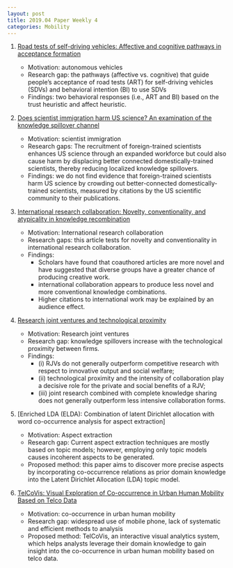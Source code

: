 ```yaml
---
layout: post
title: 2019.04 Paper Weekly 4
categories: Mobility
---
```


1. [Road tests of self-driving vehicles: Affective and cognitive pathways in acceptance formation](https://www.sciencedirect.com/science/article/pii/S0965856418307183)

    - Motivation: autonomous vehicles
    - Research gap: the pathways (affective vs. cognitive) that guide people’s acceptance of road tests (ART) for self-driving vehicles (SDVs) and behavioral intention (BI) to use SDVs
    - Findings: two behavioral responses (i.e., ART and BI) based on the trust heuristic and affect heuristic.

2. [Does scientist immigration harm US science? An examination of the knowledge spillover channel](https://www.sciencedirect.com/science/article/abs/pii/S0048733319300113)

    - Motivation: scientist immigration
    - Research gaps: The recruitment of foreign-trained scientists enhances US science through an expanded workforce but could also cause harm by displacing better connected domestically-trained scientists, thereby reducing localized knowledge spillovers.
    - Findings: we do not find evidence that foreign-trained scientists harm US science by crowding out better-connected domestically-trained scientists, measured by citations by the US scientific community to their publications.

3. [International research collaboration: Novelty, conventionality, and atypicality in knowledge recombination](https://www.sciencedirect.com/science/article/abs/pii/S0048733319300046)

    - Motivation: International research collaboration
    - Research gaps: this article tests for novelty and conventionality in international research collaboration.
    - Findings: 
        - Scholars have found that coauthored articles are more novel and have suggested that diverse groups have a greater chance of producing creative work. 
        - international collaboration appears to produce less novel and more conventional knowledge combinations. 
        - Higher citations to international work may be explained by an audience effect.

4. [Research joint ventures and technological proximity](https://www.sciencedirect.com/science/article/abs/pii/S0048733319300058)

    - Motivation: Research joint ventures
    - Research gap: knowledge spillovers increase with the technological proximity between firms.
    - Findings: 
        - (i) RJVs do not generally outperform competitive research with respect to innovative output and social welfare; 
        - (ii) technological proximity and the intensity of collaboration play a decisive role for the private and social benefits of a RJV;
        - (iii) joint research combined with complete knowledge sharing does not generally outperform less intensive collaboration forms.

5. [Enriched LDA (ELDA): Combination of latent Dirichlet allocation with word co-occurrence analysis for aspect extraction]

    - Motivation: Aspect extraction
    - Research gap: Current aspect extraction techniques are mostly based on topic models; however, employing only topic models causes incoherent aspects to be generated. 
    - Proposed method: this paper aims to discover more precise aspects by incorporating co-occurrence relations as prior domain knowledge into the Latent Dirichlet Allocation (LDA) topic model.

6. [TelCoVis: Visual Exploration of Co-occurrence in Urban Human Mobility Based on Telco Data](https://ieeexplore.ieee.org/abstract/document/7192730)

    - Motivation: co-occurrence in urban human mobility
    - Research gap: widespread use of mobile phone, lack of systematic and efficient methods to analysis
    - Proposed method: TelCoVis, an interactive visual analytics system, which helps analysts leverage their domain knowledge to gain insight into the co-occurrence in urban human mobility based on telco data.